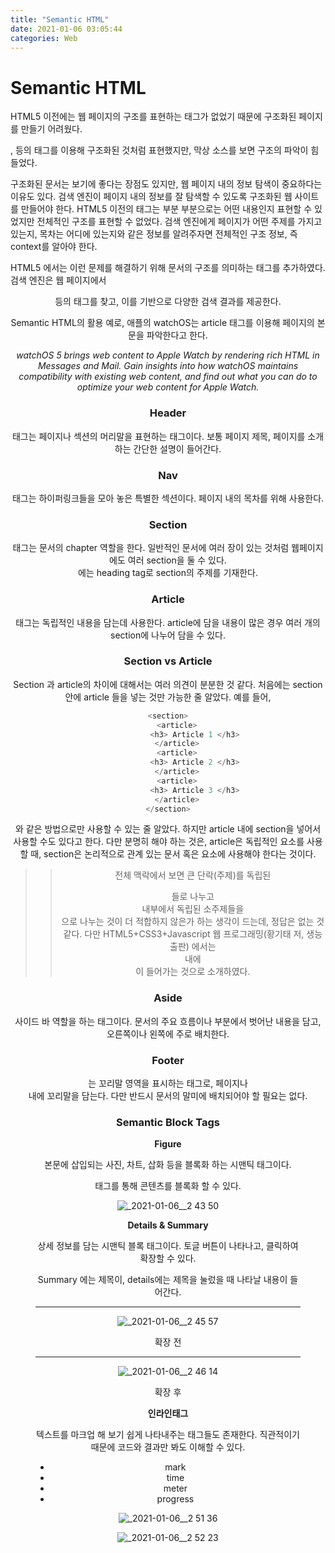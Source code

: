 ```yaml
---
title: "Semantic HTML"
date: 2021-01-06 03:05:44
categories: Web
---
```



# Semantic HTML

HTML5 이전에는 웹 페이지의 구조를 표현하는 태그가 없었기 때문에 구조화된 페이지를 만들기 어려웠다. <div>, <table> 등의 태그를 이용해 구조화된 것처럼 표현했지만, 막상 소스를 보면 구조의 파악이 힘들었다. 

구조화된 문서는 보기에 좋다는 장점도 있지만, 웹 페이지 내의 정보 탐색이 중요하다는 이유도 있다. 검색 엔진이 페이지 내의 정보를 잘 탐색할 수 있도록 구조화된 웹 사이트를 만들어야 한다. HTML5 이전의 태그는 부분 부분으로는 어떤 내용인지 표현할 수 있었지만 전체적인 구조를 표현할 수 없었다. 검색 엔진에게 페이지가 어떤 주제를 가지고 있는지, 목차는 어디에 있는지와 같은 정보를 알려주자면 전체적인 구조 정보, 즉 context를 알아야 한다. 

HTML5 에서는 이런 문제를 해결하기 위해 문서의 구조를 의미하는 태그를 추가하였다. 검색 엔진은 웹 페이지에서 <header> <nav> <section> <article> 등의 태그를 찾고, 이를 기반으로 다양한 검색 결과를 제공한다. 

Semantic HTML의 활용 예로, 애플의 watchOS는 article 태그를 이용해 페이지의 본문을 파악한다고 한다. 

*watchOS 5 brings web content to Apple Watch by rendering rich HTML in Messages and Mail. Gain insights into how watchOS maintains compatibility with existing web content, and find out what you can do to optimize your web content for Apple Watch.*

### Header

<header> 태그는 페이지나 섹션의 머리말을 표현하는 태그이다. 보통 페이지 제목, 페이지를 소개하는 간단한 설명이 들어간다. 

### Nav

<nav> 태그는 하이퍼링크들을 모아 놓은 특별한 섹션이다. 페이지 내의 목차를 위해 사용한다. 

### Section

<section> 태그는 문서의 chapter 역할을 한다. 일반적인 문서에 여러 장이 있는 것처럼 웹페이지에도 여러 section을 둘 수 있다. <section> 에는 heading tag로 section의 주제를 기재한다. 

### Article

<article> 태그는 독립적인 내용을 담는데 사용한다. article에 담을 내용이 많은 경우 여러 개의 section에 나누어 담을 수 있다. 

### Section vs Article

Section 과 article의 차이에 대해서는 여러 의견이 분분한 것 같다. 처음에는 section 안에 article 들을 넣는 것만 가능한 줄 알았다. 예를 들어, 

```cpp
<section>
	<article>
			<h3> Article 1 </h3>
	</article>
	<article>
			<h3> Article 2 </h3>
	</article>
	<article>
			<h3> Article 3 </h3>
	</article>
</section>
```

와 같은 방법으로만 사용할 수 있는 줄 알았다. 하지만 article 내에 section을 넣어서 사용할 수도 있다고 한다. 다만 분명히 해야 하는 것은, article은 독립적인 요소를 사용할 때, section은 논리적으로 관계 있는 문서 혹은 요소에 사용해야 한다는 것이다. 

>> 전체 맥락에서 보면 큰 단락(주제)를 독립된 <article> 들로 나누고 <article> 내부에서 독립된 소주제들을 <section> 으로 나누는 것이 더 적합하지 않은가 하는 생각이 드는데, 정답은 없는 것 같다. 다만 HTML5+CSS3+Javascript 웹 프로그래밍(황기태 저, 생능출판) 에서는 <section> 내에 <article> 이 들어가는 것으로 소개하였다. 

### Aside

사이드 바 역할을 하는 태그이다. 문서의 주요 흐름이나 부분에서 벗어난 내용을 담고, 오른쪽이나 왼쪽에 주로 배치한다. 

### Footer

<footer>는 꼬리말 영역을 표시하는 태그로, 페이지나 <section> 내에 꼬리말을 담는다. 다만 반드시 문서의 말미에 배치되어야 할 필요는 없다. 

### Semantic Block Tags

**Figure**

본문에 삽입되는 사진, 차트, 삽화 등을 블록화 하는 시맨틱 태그이다. <figure> 태그를 통해 콘텐츠를 블록화 할 수 있다. 

![_2021-01-06__2 43 50](https://user-images.githubusercontent.com/55180768/103682162-d4ad1380-4fcb-11eb-9b2f-b7dc38804ad4.png)

**Details & Summary**

상세 정보를 담는 시맨틱 블록 태그이다. 토글 버튼이 나타나고, 클릭하여 확장할 수 있다. 

Summary 에는 제목이, details에는 제목을 눌렀을 때 나타날 내용이 들어간다. 

---

![_2021-01-06__2 45 57](https://user-images.githubusercontent.com/55180768/103682177-d8409a80-4fcb-11eb-8e9d-06b15748be18.png)

확장 전 

---

![_2021-01-06__2 46 14](https://user-images.githubusercontent.com/55180768/103682178-d8409a80-4fcb-11eb-93cb-fd04d349c845.png)

확장 후 

**인라인태그**

텍스트를 마크업 해 보기 쉽게 나타내주는 태그들도 존재한다. 직관적이기 때문에 코드와 결과만 봐도 이해할 수 있다. 

- mark
- time
- meter
- progress

![_2021-01-06__2 51 36](https://user-images.githubusercontent.com/55180768/103682179-d8d93100-4fcb-11eb-9f1e-3c2748ee8973.png)

![_2021-01-06__2 52 23](https://user-images.githubusercontent.com/55180768/103682180-da0a5e00-4fcb-11eb-8e7d-ab43161d8c7c.png)
